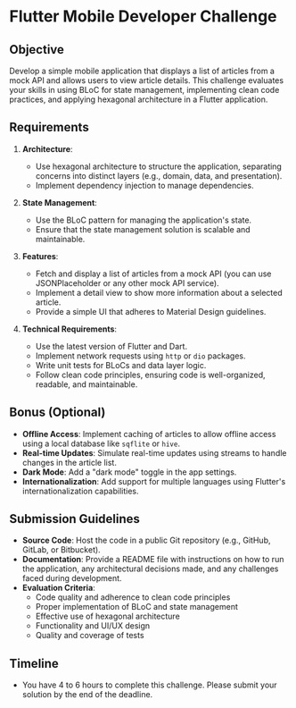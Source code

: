 # Flutter Mobile Developer Challenge

## Objective
Develop a simple mobile application that displays a list of articles from a mock API and allows users to view article details. This challenge evaluates your skills in using BLoC for state management, implementing clean code practices, and applying hexagonal architecture in a Flutter application.

## Requirements

1. **Architecture**:
   - Use hexagonal architecture to structure the application, separating concerns into distinct layers (e.g., domain, data, and presentation).
   - Implement dependency injection to manage dependencies.

2. **State Management**:
   - Use the BLoC pattern for managing the application's state.
   - Ensure that the state management solution is scalable and maintainable.

3. **Features**:
   - Fetch and display a list of articles from a mock API (you can use JSONPlaceholder or any other mock API service).
   - Implement a detail view to show more information about a selected article.
   - Provide a simple UI that adheres to Material Design guidelines.

4. **Technical Requirements**:
   - Use the latest version of Flutter and Dart.
   - Implement network requests using `http` or `dio` packages.
   - Write unit tests for BLoCs and data layer logic.
   - Follow clean code principles, ensuring code is well-organized, readable, and maintainable.

## Bonus (Optional)

- **Offline Access**: Implement caching of articles to allow offline access using a local database like `sqflite` or `hive`.
- **Real-time Updates**: Simulate real-time updates using streams to handle changes in the article list.
- **Dark Mode**: Add a "dark mode" toggle in the app settings.
- **Internationalization**: Add support for multiple languages using Flutter's internationalization capabilities.

## Submission Guidelines

- **Source Code**: Host the code in a public Git repository (e.g., GitHub, GitLab, or Bitbucket).
- **Documentation**: Provide a README file with instructions on how to run the application, any architectural decisions made, and any challenges faced during development.
- **Evaluation Criteria**:
  - Code quality and adherence to clean code principles
  - Proper implementation of BLoC and state management
  - Effective use of hexagonal architecture
  - Functionality and UI/UX design
  - Quality and coverage of tests

## Timeline

- You have 4 to 6 hours to complete this challenge. Please submit your solution by the end of the deadline.

